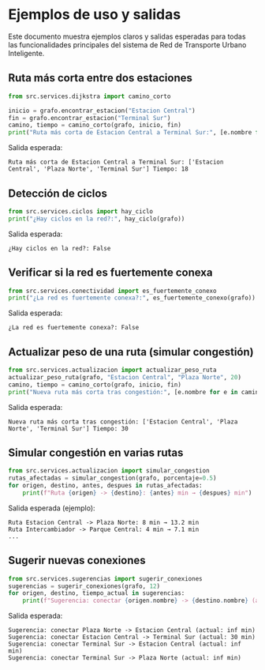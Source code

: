 # Ejemplos de uso y salidas

Este documento muestra ejemplos claros y salidas esperadas para todas las funcionalidades principales del sistema de Red de Transporte Urbano Inteligente.

## Ruta más corta entre dos estaciones

```python
from src.services.dijkstra import camino_corto

inicio = grafo.encontrar_estacion("Estacion Central")
fin = grafo.encontrar_estacion("Terminal Sur")
camino, tiempo = camino_corto(grafo, inicio, fin)
print("Ruta más corta de Estacion Central a Terminal Sur:", [e.nombre for e in camino], "Tiempo:", tiempo)
```
Salida esperada:
```
Ruta más corta de Estacion Central a Terminal Sur: ['Estacion Central', 'Plaza Norte', 'Terminal Sur'] Tiempo: 18
```

## Detección de ciclos

```python
from src.services.ciclos import hay_ciclo
print("¿Hay ciclos en la red?:", hay_ciclo(grafo))
```
Salida esperada:
```
¿Hay ciclos en la red?: False
```

## Verificar si la red es fuertemente conexa

```python
from src.services.conectividad import es_fuertemente_conexo
print("¿La red es fuertemente conexa?:", es_fuertemente_conexo(grafo))
```
Salida esperada:
```
¿La red es fuertemente conexa?: False
```

## Actualizar peso de una ruta (simular congestión)

```python
from src.services.actualizacion import actualizar_peso_ruta
actualizar_peso_ruta(grafo, "Estacion Central", "Plaza Norte", 20)
camino, tiempo = camino_corto(grafo, inicio, fin)
print("Nueva ruta más corta tras congestión:", [e.nombre for e in camino], "Tiempo:", tiempo)
```
Salida esperada:
```
Nueva ruta más corta tras congestión: ['Estacion Central', 'Plaza Norte', 'Terminal Sur'] Tiempo: 30
```

## Simular congestión en varias rutas

```python
from src.services.actualizacion import simular_congestion
rutas_afectadas = simular_congestion(grafo, porcentaje=0.5)
for origen, destino, antes, despues in rutas_afectadas:
    print(f"Ruta {origen} -> {destino}: {antes} min → {despues} min")
```
Salida esperada (ejemplo):
```
Ruta Estacion Central -> Plaza Norte: 8 min → 13.2 min
Ruta Intercambiador -> Parque Central: 4 min → 7.1 min
...
```

## Sugerir nuevas conexiones

```python
from src.services.sugerencias import sugerir_conexiones
sugerencias = sugerir_conexiones(grafo, 12)
for origen, destino, tiempo_actual in sugerencias:
    print(f"Sugerencia: conectar {origen.nombre} -> {destino.nombre} (actual: {tiempo_actual} min)")
```
Salida esperada:
```
Sugerencia: conectar Plaza Norte -> Estacion Central (actual: inf min)
Sugerencia: conectar Estacion Central -> Terminal Sur (actual: 30 min)
Sugerencia: conectar Terminal Sur -> Estacion Central (actual: inf min)
Sugerencia: conectar Terminal Sur -> Plaza Norte (actual: inf min)
```
